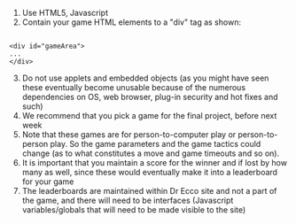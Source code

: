 1. Use HTML5, Javascript
2. Contain your game HTML elements to a "div" tag as shown:
<code>
&lt;div id="gameArea"&gt;
...
&lt;/div&gt;
</code>

3. Do not use applets and embedded objects (as you might have seen these eventually become unusable because of the numerous dependencies on OS, web browser, plug-in security and hot fixes and such)
4. We recommend that you pick a game for the final project, before next week
5. Note that these games are for person-to-computer play or person-to-person play. So the game parameters and the game tactics could change (as to what constitutes a move and game timeouts and so on).
6. It is important that you maintain a score for the winner and if lost by how many as well, since these would eventually make it into a leaderboard for your game
7. The leaderboards are maintained within Dr Ecco site and not a part of the game, and there will need to be interfaces (Javascript variables/globals that will need to be made visible to the site)


